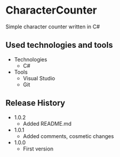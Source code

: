 # CharacterCounter
Simple character counter written in C#

## Used technologies and tools

* Technologies
    * C#
* Tools
    * Visual Studio
    * Git
    
## Release History

* 1.0.2
    * Added README.md
* 1.0.1
    * Added comments, cosmetic changes
* 1.0.0
    * First version
